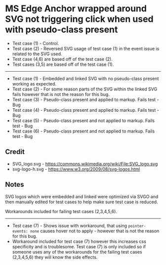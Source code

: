 # MS Edge Anchor wrapped around SVG <use> not triggering click when used with pseudo-class present

 * Test case (1) - Control.
 * Test case (2) - Reversed SVG usage of test case (1) in the event issue is related to the SVG used.
 * Test case (4,6) are based off of the test case (2).
 * Test cases (3,5) are based off of the test case (1).

---

 * Test case (1) - Embedded and linked SVG with no pseudo-class present working as expected.
 * Test case (2) - For some reason parts of the SVG within the linked SVG fails however that is not the reason for this bug.
 * Test case (3) - Pseudo-class present and applied to markup. Fails test - Bug
 * Test case (4) - Pseudo-class present and applied to markup. Fails test - Bug
 * Test case (5) - Pseudo-class present and not applied to markup. Fails test - Bug
 * Test case (6) - Pseudo-class present and not applied to markup. Fails test - Bug

## Credit

 * SVG_logo.svg - https://commons.wikimedia.org/wiki/File:SVG_logo.svg
 * svg-logo-h.svg - https://www.w3.org/2009/08/svg-logos.html

## Notes

SVG logos which were embedded and linked were optimized via SVGO and then manually edited for test cases to help make sure test case is reduced.

Workarounds included for failing test cases (2,3,4,5,6).

---
 * Test case (7) - Shows issue with workaround, that using <code>pointer-events: none</code> causes hover not to apply - however that is not the reason for this bug.
* Workaround included for test case (7) however this increases css specificity and is troublesome. Test case (7) is only included so if someone uses any of the workarounds for the failing test cases (2,3,4,5,6) they will know the side effects.
 

